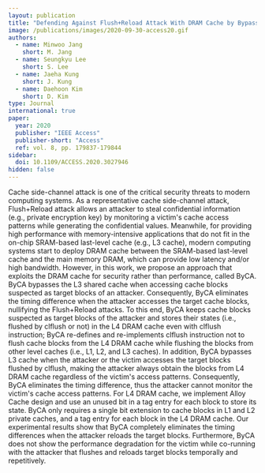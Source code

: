 ```yaml
---
layout: publication
title: "Defending Against Flush+Reload Attack With DRAM Cache by Bypassing Shared SRAM Cache"
image: /publications/images/2020-09-30-access20.gif
authors:
  - name: Minwoo Jang
    short: M. Jang
  - name: Seungkyu Lee
    short: S. Lee
  - name: Jaeha Kung
    short: J. Kung
  - name: Daehoon Kim
    short: D. Kim
type: Journal
international: true
paper:
  year: 2020
  publisher: "IEEE Access"
  publisher-short: "Access"
  ref: vol. 8, pp. 179837-179844
sidebar:
  doi: 10.1109/ACCESS.2020.3027946
hidden: false
---
```


Cache side-channel attack is one of the critical security threats to modern computing systems. As a representative cache side-channel attack, Flush+Reload attack allows an attacker to steal confidential information (e.g., private encryption key) by monitoring a victim's cache access patterns while generating the confidential values. Meanwhile, for providing high performance with memory-intensive applications that do not fit in the on-chip SRAM-based last-level cache (e.g., L3 cache), modern computing systems start to deploy DRAM cache between the SRAM-based last-level cache and the main memory DRAM, which can provide low latency and/or high bandwidth. However, in this work, we propose an approach that exploits the DRAM cache for security rather than performance, called ByCA. ByCA bypasses the L3 shared cache when accessing cache blocks suspected as target blocks of an attacker. Consequently, ByCA eliminates the timing difference when the attacker accesses the target cache blocks, nullifying the Flush+Reload attacks. To this end, ByCA keeps cache blocks suspected as target blocks of the attacker and stores their states (i.e., flushed by clflush or not) in the L4 DRAM cache even with clflush instruction; ByCA re-defines and re-implements clflush instruction not to flush cache blocks from the L4 DRAM cache while flushing the blocks from other level caches (i.e., L1, L2, and L3 caches). In addition, ByCA bypasses L3 cache when the attacker or the victim accesses the target blocks flushed by clflush, making the attacker always obtain the blocks from L4 DRAM cache regardless of the victim's access patterns. Consequently, ByCA eliminates the timing difference, thus the attacker cannot monitor the victim's cache access patterns. For L4 DRAM cache, we implement Alloy Cache design and use an unused bit in a tag entry for each block to store its state. ByCA only requires a single bit extension to cache blocks in L1 and L2 private caches, and a tag entry for each block in the L4 DRAM cache. Our experimental results show that ByCA completely eliminates the timing differences when the attacker reloads the target blocks. Furthermore, ByCA does not show the performance degradation for the victim while co-running with the attacker that flushes and reloads target blocks temporally and repetitively.